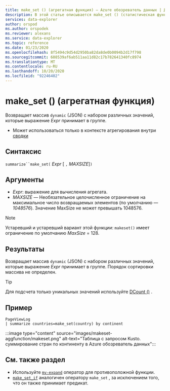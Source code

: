 ```yaml
---
title: make_set () (агрегатная функция) — Azure обозреватель данных | Документация Майкрософт
description: В этой статье описывается make_set () (статистическая функция) в обозреватель данных Azure.
services: data-explorer
author: orspod
ms.author: orspodek
ms.reviewer: alexans
ms.service: data-explorer
ms.topic: reference
ms.date: 01/23/2020
ms.openlocfilehash: 8f5494c9d54d2950ba82da8de0b0094b2d17f798
ms.sourcegitcommit: 608539af6ab511aa11d82c17b782641340fc8974
ms.translationtype: MT
ms.contentlocale: ru-RU
ms.lasthandoff: 10/20/2020
ms.locfileid: "92246402"
---
```

# <a name="make_set-aggregation-function"></a>make_set () (агрегатная функция)

Возвращает массив `dynamic` (JSON) с набором различных значений, которые выражение *Expr* принимает в группе.

* Может использоваться только в контексте агрегирования внутри [сводки](summarizeoperator.md)

## <a name="syntax"></a>Синтаксис

`summarize``make_set(` *Expr* [ `,` *MAXSIZE*]`)`

## <a name="arguments"></a>Аргументы

* *Expr*: выражение для вычисления агрегата.
* *MAXSIZE* — Необязательное целочисленное ограничение на максимальное число возвращаемых элементов (по умолчанию — *1048576*). Значение MaxSize не может превышать 1048576.

> [!NOTE]
> Устаревший и устаревший вариант этой функции: `makeset()` имеет ограничение по умолчанию *MaxSize* = 128.

## <a name="returns"></a>Результаты

Возвращает массив `dynamic` (JSON) с набором различных значений, которые выражение *Expr* принимает в группе.
Порядок сортировки массива не определен.

> [!TIP]
> Для подсчета только уникальных значений используйте [DCount ()](dcount-aggfunction.md) .

## <a name="example"></a>Пример

```kusto
PageViewLog 
| summarize countries=make_set(country) by continent
```

:::image type="content" source="images/makeset-aggfunction/makeset.png" alt-text="Таблица с запросом Kusto. суммирование стран по континенту в Azure обозреватель данных":::

## <a name="see-also"></a>См. также раздел

* Используйте [`mv-expand`](./mvexpandoperator.md) оператор для противоположной функции.
* [`make_set_if`](./makesetif-aggfunction.md) аналогичен оператору `make_set` , за исключением того, что он также принимает предикат.
